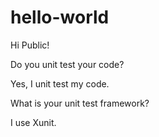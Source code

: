 # hello-world

Hi Public!

Do you unit test your code?

Yes, I unit test my code.

What is your unit test framework?

I use Xunit.
